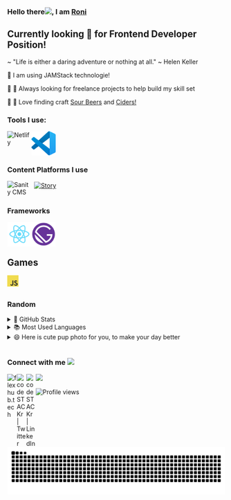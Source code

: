 ### Hello there<img src="https://raw.githubusercontent.com/ShahriarShafin/ShahriarShafin/main/Assets/hi.gif" width="40px"/>, I am <a href="https://roni.rocks/" target="_blank" >Roni </a>

## Currently looking 👀 for Frontend Developer Position!

~ "Life is either a daring adventure or nothing at all." ~ Helen Keller
<br />

🔹  I am using JAMStack technologie!

🔹 👀 Always looking for freelance projects to help build my skill set

🔹 🍺  Love finding craft <a href="https://funkwerks.com/" target="_blank">Sour Beers</a> and <a href="http://scrumpys.net/on-tap/" target="_blank" >Ciders!</a>

###  Tools I use:
[<img align="left" alt="Netlify" width="56px" src="https://www.netlify.com/v3/img/components/logomark.png" target="\_blank"/>][netlify]
<img align="center"  alt="Visual Studio Code" width="56px" src="https://raw.githubusercontent.com/github/explore/80688e429a7d4ef2fca1e82350fe8e3517d3494d/topics/visual-studio-code/visual-studio-code.png" />
<br />
### Content Platforms I use

[<img align="left" alt="Sanity CMS" width="54px"  src="https://www.sanity.io/static/images/opengraph/social.png" target="_blank"/>][sanity]&nbsp;
[<img align="center" alt="Story" width="156px" src="https://a.storyblok.com/f/88751/x/5a077aed1f/logo-v2-dark.svg" target="_blank" />][tafthill]
<br />
<br />
### Frameworks
[<img align="left" alt="React" width="56px" src="https://raw.githubusercontent.com/github/explore/80688e429a7d4ef2fca1e82350fe8e3517d3494d/topics/react/react.png" target="_blank"/>][react]&nbsp;
[<img align="left" alt="Gatsby" width="56px" src="https://raw.githubusercontent.com/github/explore/e94815998e4e0713912fed477a1f346ec04c3da2/topics/gatsby/gatsby.png" target="_blank" />][tafthill]
<br />
<br />
<br />
## Games
[<img align="left" alt="JavaScript" width="26px" src="https://raw.githubusercontent.com/github/explore/80688e429a7d4ef2fca1e82350fe8e3517d3494d/topics/javascript/javascript.png" target="_blank" />][js]

<br />
<br />

### Random
<details>
  <summary>🌟 GitHub Stats</summary>
  <img align="left" alt="codeSTACKr's GitHub Stats" src="https://github-readme-stats.vercel.app/api?username=OlliesWorld&show_icons=true&theme=merko" />
</details>
<details>
  <summary>📚 Most Used Languages</summary>
  <img align="left" alt="codeSTACKr's GitHub Stats" src="https://github-readme-stats.vercel.app/api/top-langs/?username=OlliesWorld&layout=compact" />
</details>

<details>
  <summary>😄 Here is cute pup photo for you, to make your day better</summary>
   <a href="https://github.com/OlliesWorld"><img src="https://olliesworld.rocks/img/ollie_pink.jpeg" title="Ollie" alt="Ollie in his best dress!" height="350"></a>
</details>
<br />


### Connect with me <img src="https://raw.githubusercontent.com/ShahriarShafin/ShahriarShafin/main/Assets/handshake.gif" height="32px">
[<img align="left" alt="flexhub.tech" width="22px" src="https://svgshare.com/i/ULb.svg" />][website]
[<img align="left" alt="codeSTACKr | Twitter" width="22px" src="https://svgshare.com/i/UMx.svg" />][twitter]
[<img align="left" alt="codeSTACKr | LinkedIn" width="22px" src="https://svgshare.com/i/UMc.svg" />][linkedin]
<a href="mailto:rtlockwoodwork@gmail.com"><img src="https://external-content.duckduckgo.com/iu/?u=https%3A%2F%2Ftse3.mm.bing.net%2Fth%3Fid%3DOIP.iJ3Q_I8yqp9CNATnMtOjHwHaGC%26pid%3DApi&f=1" width="22"></a>



[sanity]: https://template-slicks-slices.netlify.app/
[website]: https://roni.rocks
[twitter]: https://twitter.com/Bluesky_roni
[linkedin]: https://www.linkedin.com/in/roni-lockwood/
[tafthill]: https://tafthillacres.com
[sass]: https://github.com/OlliesWorld/FMEasyBank
[react]: https://github.com/OlliesWorld/pic_some
[js]: https://olliesworld.rocks/games.html
[netlify]: https://roni.rocks
[email]: rtlockwoodwork@gmail.com
[studio]: https://code.visualstudio.com/
[html]: https://kids.kiddle.co/HTML
[css]: https://developer.mozilla.org/en-US/docs/Web/CSS

![Profile views](https://gpvc.arturio.dev/OlliesWorld?v=3)

![Snake animation](https://github.com/OlliesWorld/OlliesWorld/blob/output/github-contribution-grid-snake.svg)
